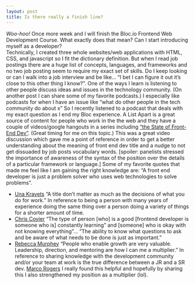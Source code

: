 ```yaml
---
layout: post
title: Is there really a finish line?
---
```


*Woo-hoo!* Once more week and I will finish the Bloc.io Frontend Web Development Course. What exactly does that mean? Can I start introducing myself as a developer?  
Technically, I created three whole websites/web applications with HTML, CSS, and javascript so I fit the dictionary definition. But when I read job postings there are a huge list of concepts, languages, and frameworks and no two job posting seem to require my exact set of skills. Do I keep looking or can I walk into a job interview and be like… “I bet I can figure it out it’s close to this other thing I know?”.
One of the ways I learn is listening to other people discuss ideas and issues in the technology community. (On another post I can share some of my favorite podcasts.) I especially like podcasts for when I have an issue like “what do other people in the tech community do about x” So I recently listened to a podcast that deals with my exact question as I end my Bloc experience. A List Apart is a great source of content for people who work in the the web and they have a couple of videos/google hangouts in a series including [“the State of Front-End Dev”](http://alistapart.com/event/front-end-dev). (Great timing for me on this topic.) This was a great video discussion which gave me a point of reference in order to get a better understanding about the meaning of front end dev title and a nudge to not get dissuaded by job posts vocabulary words. [spoiler: panelists stressed the importance of awareness of the syntax of the position over the details of a particular framework or language.]
Some of my favorite quotes that made me feel like I am gaining the right knowledge are:
“A front end developer is just a problem solver who uses web technologies to solve problems”. 
- [Una Kravets](http://alistapart.com/event/front-end-dev) 
“A title don’t matter as much as the decisions of what you do for work.” In reference to being a person with many years of experience doing the same thing over a person doing a variety of things for a shorter amount of time.
- [Chris Coyier](http://chriscoyier.net/)
“The type of  person [who] is a good [frontend developer is someone who is] constantly learning” and [someone] who is okay with not knowing everything”... “The ability to know what questions to ask and be aware of what needs to be done is just as important.”
- [Rebecca Murphey](http://rmurphey.com/)
“People who enable growth are very valuable. Leadership, direction, and mentoring are how I can me a multiplier.” In reference to sharing knowledge with the development community and/or your team at work is the true difference between a JR and a SR dev.
[Marco Rogers](http://rmurphey.com/)
I really found this helpful and hopefully by sharing this I also strengthened my position as a multiplier (lol).